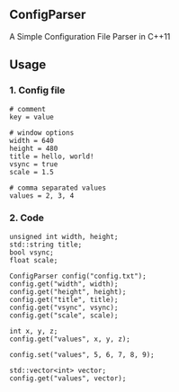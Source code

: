 ## ConfigParser
A Simple Configuration File Parser in C++11

## Usage
### 1. Config file
    # comment
    key = value
    
    # window options
    width = 640
    height = 480
    title = hello, world!
    vsync = true
    scale = 1.5
    
    # comma separated values
    values = 2, 3, 4

### 2. Code
    unsigned int width, height;
    std::string title;
    bool vsync;
    float scale;
    
    ConfigParser config("config.txt");
    config.get("width", width);
    config.get("height", height);
    config.get("title", title);
    config.get("vsync", vsync);
    config.get("scale", scale);
    
    int x, y, z;
    config.get("values", x, y, z);
    
    config.set("values", 5, 6, 7, 8, 9);
    
    std::vector<int> vector;
    config.get("values", vector);
